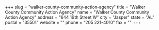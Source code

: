 +++
slug = "walker-county-community-action-agency"
title = "Walker County Community Action Agency"
name = "Walker County Community Action Agency"
address = "644 19th Street W"
city = "Jasper"
state = "AL"
postal = "35501"
website = ""
phone = "205 221-4010"
fax = ""
+++
